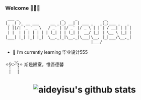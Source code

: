 ### Welcome 👾🥶👾 

```txt
 ___ _                   _     _            _
|_ _( )_ __ ___     __ _(_) __| | ___ _   _(_)___ _   _
 | ||/| '_ ` _ \   / _` | |/ _` |/ _ \ | | | / __| | | |
 | |  | | | | | | | (_| | | (_| |  __/ |_| | \__ \ |_| |
|___| |_| |_| |_|  \__,_|_|\__,_|\___|\__, |_|___/\__,_|
                                      |___/
```

- 🌱 I’m currently learning 毕业设计555

✧ʕ̢̣̣̣̣̩̩̩̩·͡˔·ོɁ̡̣̣̣̣̩̩̩̩✧   斯是陋室，惟吾德馨

<h1 align="center">

![aideyisu's github stats](https://github-readme-stats.vercel.app/api?username=aideyisu&theme=radical&show_icons=true&count_private=true)

<!--
**aideyisu/aideyisu** is a ✨ _special_ ✨ repository because its `README.md` (this file) appears on your GitHub profile.

Here are some ideas to get you started:

- 🔭 I’m currently working on ...
- 🌱 I’m currently learning ...
- 👯 I’m looking to collaborate on ...
- 🤔 I’m looking for help with ...
- 💬 Ask me about ...
- 📫 How to reach me: ...
- 😄 Pronouns: ...
- ⚡ Fun fact: ...
-->
